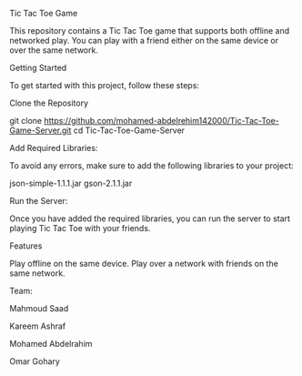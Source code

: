 Tic Tac Toe Game 


This repository contains  a Tic Tac Toe game that supports both offline and networked play. You can play with a friend either on the same device or over the same network.

Getting Started

To get started with this project, follow these steps:

Clone the Repository

git clone https://github.com/mohamed-abdelrehim142000/Tic-Tac-Toe-Game-Server.git
cd Tic-Tac-Toe-Game-Server

Add Required Libraries:

To avoid any errors, make sure to add the following libraries to your project:

json-simple-1.1.1.jar
gson-2.1.1.jar

Run the Server:

Once you have added the required libraries, you can run the server to start playing Tic Tac Toe with your friends.

Features

Play offline on the same device.
Play over a network with friends on the same network.

Team: 

Mahmoud Saad 

Kareem Ashraf 

Mohamed Abdelrahim 

Omar Gohary 

